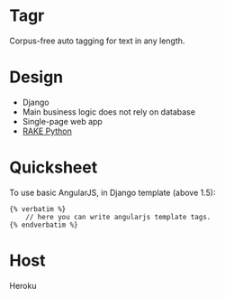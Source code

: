 # Tagr
Corpus-free auto tagging for text in any length. 

# Design 
* Django 
* Main business logic does not rely on database
* Single-page web app
* [RAKE Python](https://github.com/idf-archive/RAKE)

# Quicksheet
To use basic AngularJS, in Django template (above 1.5):
```
{% verbatim %}    
    // here you can write angularjs template tags.
{% endverbatim %}
```
# Host 
Heroku  
